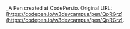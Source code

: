 # 
 _A Pen created at CodePen.io. Original URL: [https://codepen.io/w3devcampus/pen/QpRGrz](https://codepen.io/w3devcampus/pen/QpRGrz).

 